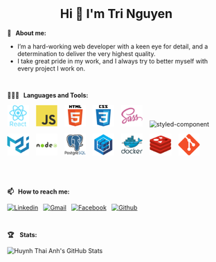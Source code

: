 <br>
<h1 align="center">Hi 👋 I'm Tri Nguyen</h1>

**💼 &nbsp;&nbsp;About me:**

- I’m a hard-working web developer with a keen eye for detail, and a determination to deliver the very highest quality.
- I take great pride in my work, and I always try to better myself with every project I work on.

<br>

**👨🏻‍💻 &nbsp;&nbsp;Languages and Tools:**


<p style="margin-top: 10px">
<img src="https://raw.githubusercontent.com/devicons/devicon/master/icons/react/react-original-wordmark.svg" alt="react" width="50" height="50" />
&nbsp;&nbsp;
<img src="https://raw.githubusercontent.com/devicons/devicon/master/icons/javascript/javascript-original.svg" alt="javascript" width="50" height="50"/>
&nbsp;&nbsp;
<img src="https://raw.githubusercontent.com/devicons/devicon/master/icons/html5/html5-original-wordmark.svg" alt="html5" width="50" height="50" />
&nbsp;&nbsp;
<img src="https://raw.githubusercontent.com/devicons/devicon/master/icons/css3/css3-original-wordmark.svg" alt="css3" width="50" height="50" />
&nbsp;&nbsp;
<img src="https://raw.githubusercontent.com/devicons/devicon/master/icons/sass/sass-original.svg" alt="sass" width="50" height="50" />
&nbsp;&nbsp;
<img src="https://styled-components.com/atom.png" alt="styled-component" width="50" height="50" />
</p>


<p style="margin-bottom: 40px">
<img src="https://raw.githubusercontent.com/devicons/devicon/master/icons/materialui/materialui-original.svg" alt="material-ui" width="50" height="50" />
&nbsp;&nbsp;
<img src="https://raw.githubusercontent.com/devicons/devicon/master/icons/nodejs/nodejs-original-wordmark.svg" alt="nodejs" width="50" height="50" />
&nbsp;&nbsp;
<img src="https://raw.githubusercontent.com/devicons/devicon/master/icons/postgresql/postgresql-original-wordmark.svg" alt="postgresql" width="50" height="50" />
&nbsp;&nbsp;
<img src="https://raw.githubusercontent.com/devicons/devicon/master/icons/sequelize/sequelize-original.svg" alt="sequelize" width="50" height="50"/>
&nbsp;&nbsp;
<img src="https://raw.githubusercontent.com/devicons/devicon/master/icons/docker/docker-original-wordmark.svg" alt="docker" width="50" height="50"/>
&nbsp;&nbsp;
<img src="https://raw.githubusercontent.com/devicons/devicon/master/icons/redis/redis-original.svg" alt="redis" width="50" height="50"/>
&nbsp;&nbsp;
<img src="https://raw.githubusercontent.com/devicons/devicon/master/icons/git/git-original.svg" alt="git" width="50" height="50"/>
</p>
<br>

  **📫&nbsp;&nbsp; How to reach me:**

[![Linkedin](https://img.shields.io/badge/LinkedIn-0077B5?style=for-the-badge&logo=linkedin&logoColor=white)](https://www.linkedin.com/in/nguyen-huu-gia-tri-16225a1a1/)
&nbsp;
[![Gmail](https://img.shields.io/badge/Gmail-D14836?style=for-the-badge&logo=gmail&logoColor=white)](mailto:nguyenhuugiatri@gmail.com)
&nbsp;
[![Facebook](https://img.shields.io/badge/Facebook-1877F2?style=for-the-badge&logo=facebook&logoColor=white)](https://fb.com/o0liebeo0o/)
&nbsp;
[![Github](https://img.shields.io/badge/GitHub-100000?style=for-the-badge&logo=github&logoColor=white)](https://github.com/nguyenhuugiatri/)


<br>

**🏆 &nbsp;&nbsp; Stats:**

![Huynh Thai Anh's GitHub Stats](https://github-readme-stats.vercel.app/api?username=nguyenhuugiatri&hide=["stars"]&show_icons=true)
